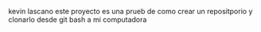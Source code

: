 kevin lascano 
este proyecto es una prueb de como crear un repositporio y clonarlo desde git bash a mi computadora
